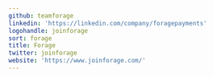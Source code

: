 ```yaml
---
github: teamforage
linkedin: 'https://linkedin.com/company/foragepayments'
logohandle: joinforage
sort: forage
title: Forage
twitter: joinforage
website: 'https://www.joinforage.com/'
---
```

